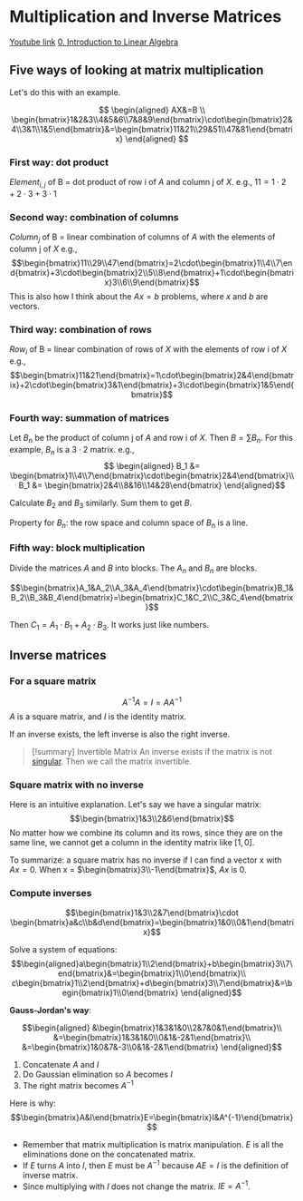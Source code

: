 # Multiplication and Inverse Matrices

[Youtube link](https://www.youtube.com/watch?v=FX4C-JpTFgY&t=1s)
[0. Introduction to Linear Algebra](0.%20Introduction%20to%20Linear%20Algebra.md)

## Five ways of looking at matrix multiplication

Let's do this with an example.

$$
\begin{aligned}
AX&=B \\
\begin{bmatrix}1&2&3\\4&5&6\\7&8&9\end{bmatrix}\cdot\begin{bmatrix}2&4\\3&1\\1&5\end{bmatrix}&=\begin{bmatrix}11&21\\29&51\\47&81\end{bmatrix}
\end{aligned}
$$

### First way: dot product

$Element_{i,j}\ \mathrm{of\ B}$  = dot product of row i of $A$ and column j of $X$.
e.g., $11=1\cdot2+2\cdot3+3\cdot1$

### Second way: combination of columns

$Column_j \mathrm{\ of\ B}$ = linear combination of columns of $A$ with the elements of column j of $X$
e.g., $$\begin{bmatrix}11\\29\\47\end{bmatrix}=2\cdot\begin{bmatrix}1\\4\\7\end{bmatrix}+3\cdot\begin{bmatrix}2\\5\\8\end{bmatrix}+1\cdot\begin{bmatrix}3\\6\\9\end{bmatrix}$$
This is also how I think about the $Ax=b$ problems, where $x$ and $b$ are vectors.

### Third way: combination of rows

$Row_i \mathrm{\ of\ B}$ = linear combination of rows of $X$ with the elements of row i of $X$
e.g., $$\begin{bmatrix}11&21\end{bmatrix}=1\cdot\begin{bmatrix}2&4\end{bmatrix}+2\cdot\begin{bmatrix}3&1\end{bmatrix}+3\cdot\begin{bmatrix}1&5\end{bmatrix}$$
### Fourth way: summation of matrices

Let $B_n$ be the product of column j of $A$ and row i of $X$. Then $B=\sum B_n$. For this example, $B_n$ is a $3\cdot 2$ matrix.
e.g., $$
\begin{aligned}
B_1 &= \begin{bmatrix}1\\4\\7\end{bmatrix}\cdot\begin{bmatrix}2&4\end{bmatrix}\\
B_1 &= \begin{bmatrix}2&4\\8&16\\14&28\end{bmatrix}
\end{aligned}$$

Calculate $B_2$ and $B_3$ similarly. Sum them to get $B$.

Property for $B_n$: the row space and column space of $B_n$ is a line.

### Fifth way: block multiplication

Divide the matrices $A$ and $B$ into blocks. The $A_n$ and $B_n$ are blocks.

$$\begin{bmatrix}A_1&A_2\\A_3&A_4\end{bmatrix}\cdot\begin{bmatrix}B_1&B_2\\B_3&B_4\end{bmatrix}=\begin{bmatrix}C_1&C_2\\C_3&C_4\end{bmatrix}$$

Then $C_1 = A_1\cdot B_1 + A_2\cdot B_3$. It works just like numbers.

## Inverse matrices

### For a square matrix

$$A^{-1}A=I=AA^{-1}$$
$A$ is a square matrix, and $I$ is the identity matrix. 

If an inverse exists, the left inverse is also the right inverse.

> [!summary] Invertible Matrix
> An inverse exists if the matrix is not [singular](Singular%20Matrix.md). Then we call the matrix invertible.

### Square matrix with no inverse


Here is an intuitive explanation. Let's say we have a singular matrix: $$\begin{bmatrix}1&3\\2&6\end{bmatrix}$$
No matter how we combine its column and its rows, since they are on the same line, we cannot get a column in the identity matrix like $[1,0]$.

To summarize: a square matrix has no inverse if I can find a vector x with $Ax=0$. When x = $\begin{bmatrix}3\\-1\end{bmatrix}$, $Ax$ is 0.

### Compute inverses

$$\begin{bmatrix}1&3\\2&7\end{bmatrix}\cdot \begin{bmatrix}a&c\\b&d\end{bmatrix}=\begin{bmatrix}1&0\\0&1\end{bmatrix}$$

Solve a system of equations:
$$\begin{aligned}a\begin{bmatrix}1\\2\end{bmatrix}+b\begin{bmatrix}3\\7\end{bmatrix}&=\begin{bmatrix}1\\0\end{bmatrix}\\
c\begin{bmatrix}1\\2\end{bmatrix}+d\begin{bmatrix}3\\7\end{bmatrix}&=\begin{bmatrix}1\\0\end{bmatrix}
\end{aligned}$$

**Gauss-Jordan's way**:

$$\begin{aligned}
&\begin{bmatrix}1&3&1&0\\2&7&0&1\end{bmatrix}\\
&=\begin{bmatrix}1&3&1&0\\0&1&-2&1\end{bmatrix}\\
&=\begin{bmatrix}1&0&7&-3\\0&1&-2&1\end{bmatrix}
\end{aligned}$$
1. Concatenate $A$ and $I$
2. Do Gaussian elimination so $A$ becomes $I$
3. The right matrix becomes $A^{-1}$

Here is why:
$$\begin{bmatrix}A&I\end{bmatrix}E=\begin{bmatrix}I&A^{-1}\end{bmatrix}$$

- Remember that matrix multiplication is matrix manipulation. $E$ is all the eliminations done on the concatenated matrix. 
- If $E$ turns $A$ into $I$, then $E$ must be $A^{-1}$ because $AE=I$ is the definition of inverse matrix.
- Since multiplying with $I$ does not change the matrix. $IE=A^{-1}$.















